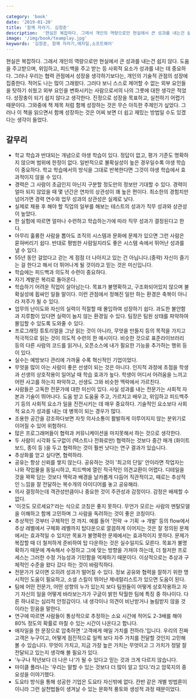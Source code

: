 ```yaml
---

category: 'book'
date: '2019-01-20'
title: '함께 자라기. 김창준'
description:  '현실은 복잡하다. 그래서 개인의 역량으로만 현실에서 큰 성과를 내는건 쉽지 않다. 도움을 주고받으며, 위임하고, 피드백을 주고 받는 등 사회적 요소가 성과를 내는 데 중요하다. 그러나 우리는 협력 관점에서 성장을 생각하기보다는, 개인의 기술적 관점의 성장에 집중한다. 적어도 나는 많이 그래왔다. 그러다 보니 스스로 제어할 수 없는 외부 요인들을 탓하기 쉬웠고 외부 요인을 변화시키는 사람으로서의 나의 그릇에 대한 생각은 적었다.  성장충이 되기 쉽지 않다고 생각한다. 진정으로 성장을 목표하고, 실천하기 어렵기 때문이다. 그와중에 책 제목 처럼 함께 성장하는 것은 무슨 아득한 주제인가 싶었다. 그러나 이 책을 읽으면서 함께 성장하는 것은 어찌 보면 더 쉽고 재밌는 방법일 수도 있겠다는 생각이 들었다.'
image: '/img/book/teamplay.jpg'
keywords: '김창준, 함꼐 자라기,에자일,소프트웨어'
---
```


현실은 복잡하다. 그래서 개인의 역량으로만 현실에서 큰 성과를 내는건 쉽지 않다. 도움을 주고받으며, 위임하고, 피드백을 주고 받는 등 사회적 요소가 성과를 내는 데 중요하다. 그러나 우리는 협력 관점에서 성장을 생각하기보다는, 개인의 기술적 관점의 성장에 집중한다. 적어도 나는 많이 그래왔다. 그러다 보니 스스로 제어할 수 없는 외부 요인들을 탓하기 쉬웠고 외부 요인을 변화시키는 사람으로서의 나의 그릇에 대한 생각은 적었다.  성장충이 되기 쉽지 않다고 생각한다. 진정으로 성장을 목표하고, 실천하기 어렵기 때문이다. 그와중에 책 제목 처럼 함께 성장하는 것은 무슨 아득한 주제인가 싶었다. 그러나 이 책을 읽으면서 함께 성장하는 것은 어찌 보면 더 쉽고 재밌는 방법일 수도 있겠다는 생각이 들었다.

## 갈무리

- 학교 학습과 반대되는 개념으로 야생 학습이 있다. 정답이 없고, 평가 기준도 명확하지 않으며 범위에 한정이 없다. 일반적으로 불확실성이 높은 경우일수록 야생 학습이 중요하다. 학교 학습에서의 방식을 그대로 반복한다면 그것이 야생 학습에서 효과적이지 않을 수 있다.
- 경력은 그 사람이 초급인지 아닌지 구분할 정도만의 정보만 기대할 수 있다. 경력이 얼마 되지 않았을 때 몇 년간은 연차의 상관성이 꽤 높은 편이다. 최소한의 경험치만 넘어가면 경력 연수와 업무 성과의 상관성은 실제로 낮다.
- 실제로 채용 후 해야 할 직업의 일부를 해보는 테스트의 성과가 직무 성과와 상관성이 높았다.
- 한 실험에 따르면 얼마나 수련하고 학습하는가에 따라 직무 성과가 결정된다고 한다.
- 아무리 훌륭한 사람을 뽑아도 조직의 시스템과 문화에 문제가 있으면 그런 사람은 묻혀버리기 쉽다. 반대로 평범한 사람일지라도 좋은 시스템 속에서 뛰어난 성과를 낼 수 있다.
- 55년 동안 걸었다고 걷는 게 점점 더 나아지고 있는 건 아닙니다.(중략) 자신이 즐기는 걸 한다고 해서 더 뛰어나게 될 것이라고 믿는 것은 미신입니다.
- 학습에는 피드백과 의도적 수련이 중요하다.
- 자기 계발은 복리로 돌아온다.
- 학습하기 어려운 직업이 살아남는다. 목표가 불명확하고, 구조화되어있지 않으며 불확실성에 휩싸인 일들 말이다. 이런 관점에서 정해진 일만 하는 환경은 축복이 아니라 저주가 될 수 있다.
- 업무의 난이도와 자신의 실력이 적절할 때 몰입하여 성장하기 쉽다. 과도한 불안함과 지루함이 있다면 실력이 늘지 않는 환경일 수 있다. 팀장은 팀원 상태를 파악하여 몰입할 수 있도록 도와줄 수 있다.
- 프로그래밍 튜토리얼을 그냥 읽는 것이 아니라, 무엇을 만들지 등의 목적을 가지고 적극적으로 읽는 것이 의도적 수련의 한 예시이다. 비슷한 것으로 표준라이브러리 등의 다른 사람의 코드를 읽거나, 오픈소스에 내가 필요한 기능을 추가하는 행위 등이 있다.
- 실수는 예방보다 관리에 가까울 수록 혁신적인 기업이었다.
- 무엇을 많이 아는 사람이 좋은 선생이 되는 것은 아니다. 인지적 과정에 초점을 학생과 선생의 상호작용이 일어날 때 학습 효과가 높다. 학생이 어디서 어려움을 느끼고 어떤 사고를 하는지 파악하고, 선생도 그와 비슷한 맥락에서 가르친다.
- 사람들은 고독한 전문가에 대한 미신이 있다. 사실 성과를 내는 전문가는 사회적 자본과 기술이 뛰어나다. 도움 받고 도움울 주고, 가르치고 배우고, 위임하고 피드백주기 등의 사회적 요소가 일을 진전시키는 데 매우 중요하다. 기술적인 요소보다 사회적 요소가 성과를 내는 데 병목이 되는 경우가 많다.
- 조용한 공간을 강조하다보면 자칫 의사소통이 활발하게 이루어지지 않는 분위기로 이어질 수 있어 위험하다.
- 많은 프로그래머들이 협럭과 커뮤니케이션을 마지못해서 하는 것으로 생각한다.
- 두 사람이 시각화 도구없이 (텍스트나 전화로만) 협력하는 것보다 중간 매개 (화이트 보드, 종이 등 )을 두고 협력하는 것이 훨씬 낫다는 연구 결과가 있습니다.
- 추상화를 얻고 싶다면, 협력하라.
- 공유는 항상 신뢰를 쌓지 않는다. 공유하는 것이 '최고의 단일' 안이라면 작업자는 나와 작업물을 동일시하고, 피드백에 열린 적극적인 의견교환이 어렵다. 디테일을 것을 꽉꽉 담는 것보다 맥락과 배경을 날카롭게 다듬어 직관적이고, 때로는 추상적인 느낌을 잘 전달하는 복수개의 아이디어를 놓고 공유해라.
- 의사 결정하는데 객관성만큼이나 중요한 것이 주관성과 감정이다. 감정은 배제할 수 없다.
- '이것도 모르세요?'라는 식으로 코칭은 좋지 못하다. 무언가 모르는 사람의 멘탈모델을 이해하고 함께 고민하며 그 사람을 독려하는 것이 좋은 코칭이다.
- 추상적인 것부터 구체적인 것 까지. 예를 들어 '전략 → 기획 → 개발' 등의 flow에서 추상 레벨에서 구체화 레벨까지 탑다운으로 깔끔하게 이어지는 것은 잘 정의된 문제에서는 효과적일 수 있지만 목표가 불명확한 문제에서는 효과적이지 못하다. 문제가 복잡할 때 더 철저하게 준비하여 탑 다운하는 것은 실수일지도 모른다. 목표가 불명확하기 때문에 계속해서 수정하고 그에 맞는 방향을 가져야 하는데, 더 철저한 프로세스는 그러한 수정 가능성과 기민함을 억제하기 때문이다. 이상적으로는 추상과 구체적인 수준을 왔다 갔다 하는 것이 바람직하다.
- 전문가가 모이면 오히려 성과가 떨어질 수 있다. 정보 공유와 협력을 잘하기 위한 명시적인 도움이 필요하고, 소셜 스킬이 뛰어난 제네럴리스트가 있으면 도움이 된다.
- 팀에 어떤 전문가, 어떤 성향의 누가 있는지 보다 팀원들이 어떻게 상호작용하고 자기 자신의 일을 어떻게 바라보는가가 구글이 밝힌 탁월한 팀에 특징 중 하나이다. 다른 하나로는 심리적 안정감이다. 내 생각이나 의견이 비난받거나 놀림받지 않을 것이라는 믿음을 말한다.
- 연구에 따르면 사람들이 통상적으로 추정하는 소요 시간에 적어도 2-3배를 해야 80% 정도의 확률로 마칠 수 있는 시간이 나온다고 합니다.
- 애자일을 한 문장으로 압축하면 '고객에게 매일 가치를 전하라.'입니다. 우리의 진짜 고객은 누구이고, 어떻게 점진적으로 일찍 보다 자주 가치를 전달할 것인지 고민해볼 수 있습니다. 무엇이 가치고, 지금 가장 높은 가치는 무엇이고 그 가치가 정말 잘 전달되고 있는지 생각해 볼 필요가 있다.
- '누구나 작년보다 더 나은 나'가 될 수 있다고 믿는 것과 크게 다르지 않습니다.
- 마이클 폴라니는 '우리는 말할 수 있는 것보다 더 많이 알고 있다.'라고 암묵지의 중요성을 이야기했다.
- 도요타 방식을 통해 성공한 기업은 도요타 자신밖에 없다. 칸반 같은 개별 방법론이 이니라 그런 실천법들이 생겨날 수 있는 문화적 풍토와 생성적 과정 때문이었다.